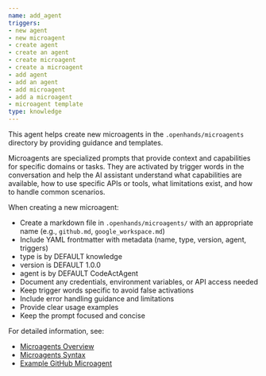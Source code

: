 ```yaml
---
name: add_agent
triggers:
- new agent
- new microagent
- create agent
- create an agent
- create microagent
- create a microagent
- add agent
- add an agent
- add microagent
- add a microagent
- microagent template
type: knowledge
---
```


This agent helps create new microagents in the `.openhands/microagents` directory by providing guidance and templates.

Microagents are specialized prompts that provide context and capabilities for specific domains or tasks. They are activated by trigger words in the conversation and help the AI assistant understand what capabilities are available, how to use specific APIs or tools, what limitations exist, and how to handle common scenarios.

When creating a new microagent:

- Create a markdown file in `.openhands/microagents/` with an appropriate name (e.g., `github.md`, `google_workspace.md`)
- Include YAML frontmatter with metadata (name, type, version, agent, triggers)
- type is by DEFAULT knowledge
- version is DEFAULT 1.0.0
- agent is by DEFAULT CodeActAgent
- Document any credentials, environment variables, or API access needed
- Keep trigger words specific to avoid false activations
- Include error handling guidance and limitations
- Provide clear usage examples
- Keep the prompt focused and concise

For detailed information, see:

- [Microagents Overview](https://docs.all-hands.dev/usage/prompting/microagents-overview)
- [Microagents Syntax](https://docs.all-hands.dev/usage/prompting/microagents-syntax)
- [Example GitHub Microagent](https://github.com/All-Hands-AI/OpenHands/blob/main/microagents/github.md)
